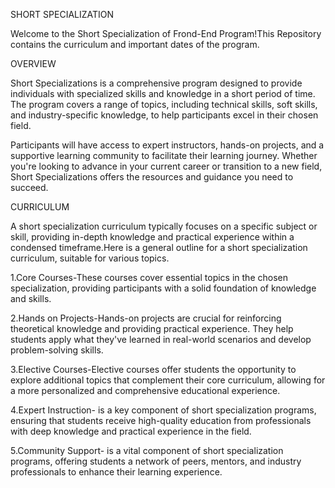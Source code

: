 SHORT SPECIALIZATION


Welcome to the  Short Specialization of Frond-End Program!This Repository contains the curriculum and important dates of the program.



OVERVIEW

Short Specializations is a comprehensive program designed to provide individuals with specialized skills and knowledge in a short period of time. The program covers a range of topics, including technical skills, soft skills, and industry-specific knowledge, to help participants excel in their chosen field.

Participants will have access to expert instructors, hands-on projects, and a supportive learning community to facilitate their learning journey. Whether you're looking to advance in your current career or transition to a new field, Short Specializations offers the resources and guidance you need to succeed.


CURRICULUM

A short specialization curriculum typically focuses on a specific subject or skill, providing in-depth knowledge and practical experience within a condensed timeframe.Here is a general outline for a short specialization curriculum, suitable for various topics.


1.Core Courses-These courses cover essential topics in the chosen specialization, providing participants with a solid foundation of knowledge and skills.

2.Hands on Projects-Hands-on projects are crucial for reinforcing theoretical knowledge and providing practical experience. They help students apply what they've learned in real-world scenarios and develop problem-solving skills.

3.Elective Courses-Elective courses offer students the opportunity to explore additional topics that complement their core curriculum, allowing for a more personalized and comprehensive educational experience.

4.Expert Instruction- is a key component of short specialization programs, ensuring that students receive high-quality education from professionals with deep knowledge and practical experience in the field.

5.Community Support- is a vital component of short specialization programs, offering students a network of peers, mentors, and industry professionals to enhance their learning experience.
